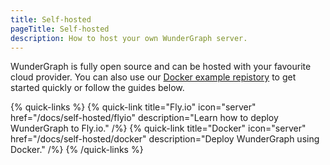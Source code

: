 ```yaml
---
title: Self-hosted
pageTitle: Self-hosted
description: How to host your own WunderGraph server.
---
```


WunderGraph is fully open source and can be hosted with your favourite cloud provider. You can also use our [Docker example repistory](https://github.com/wundergraph/docker) to get started quickly or follow the guides below.

{% quick-links %}
{% quick-link title="Fly.io" icon="server" href="/docs/self-hosted/flyio" description="Learn how to deploy WunderGraph to Fly.io." /%}
{% quick-link title="Docker" icon="server" href="/docs/self-hosted/docker" description="Deploy WunderGraph using Docker." /%}
{% /quick-links %}
